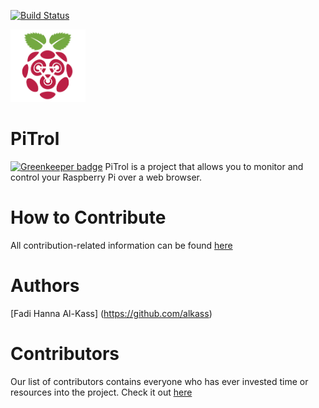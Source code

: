 [![Build Status](https://travis-ci.org/AlKass/PiTrol.svg?branch=master)](https://travis-ci.org/AlKass/PiTrol)

<img src="static/media/images/Logo-256.png" width=120 />

# PiTrol

[![Greenkeeper badge](https://badges.greenkeeper.io/AlKass/PiTrol.svg)](https://greenkeeper.io/)
PiTrol is a project that allows you to monitor and control your Raspberry Pi over a web browser.

# How to Contribute
All contribution-related information can be found [here](Contribution.md)


# Authors
[Fadi Hanna Al-Kass] (https://github.com/alkass)

# Contributors
Our list of contributors contains everyone who has ever invested time or resources into the project. Check it out [here](CONTRIBUTORS.md)
